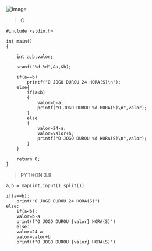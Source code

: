 ![image](https://github.com/lufffe/Beecrowd/assets/90646635/5875f85f-b890-4f5e-aa6f-216bb94c147a)

>C

	#include <stdio.h>

	int main()
	{

		int a,b,valor;

		scanf("%d %d",&a,&b);

		if(a==b)
			printf("O JOGO DUROU 24 HORA(S)\n");
		else{
			if(a<b)
			{
				valor=b-a;
				printf("O JOGO DUROU %d HORA(S)\n",valor);
			}
			else
			{
				valor=24-a;
				valor=valor+b;
				printf("O JOGO DUROU %d HORA(S)\n",valor);
			}
		}

		return 0;
	}

>PYTHON 3.9

	a,b = map(int,input().split())

	if(a==b):
	    print("O JOGO DUROU 24 HORA(S)")
	else:
	    if(a<b):
		valor=b-a
		print(f"O JOGO DUROU {valor} HORA(S)")
	    else:
		valor=24-a
		valor=valor+b
		print(f"O JOGO DUROU {valor} HORA(S)")
